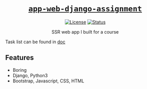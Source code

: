 <div align="center" markdown="1">

# [`app-web-django-assignment`][url-repo]

[![License][shield-license]][url-license]
[![Status][shield-status-finished]][url-repo]

SSR web app I built for a course

</div>

Task list can be found in [doc]

## Features

- Boring
- Django, Python3 
- Bootstrap, Javascript, CSS, HTML 

<!-- relative links -->

[doc]: ./doc/README.md

<!-- project links -->

[url-repo]: https://github.com/shishifubing/app-web-django-assignment
[url-license]: https://github.com/shishifubing/app-web-django-assignment/blob/main/LICENSE

<!-- external links -->

<!-- shield links -->

[shield-status-finished]: https://img.shields.io/badge/status-finished-informational?style=for-the-badge
[shield-license]: https://img.shields.io/github/license/shishifubing/app-web-django-assignment.svg?style=for-the-badge
